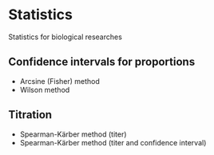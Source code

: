 # Statistics

Statistics for biological researches

## Confidence intervals for proportions

+ Arcsine (Fisher) method
+ Wilson method

## Titration
+ Spearman-Kärber method (titer)
+ Spearman-Kärber method (titer and confidence interval)

